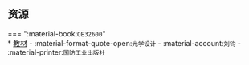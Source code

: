 ## 资源  
=== ":material-book:`OE32600`"  
    * [教材](http://api.xtaoa.com/api/lanzou.php?url=https://cqu-openlib.lanzout.com/iIWP4294hoqd&type=down) - :material-format-quote-open:`光学设计` - :material-account:`刘钧` - :material-printer:`国防工业出版社`  